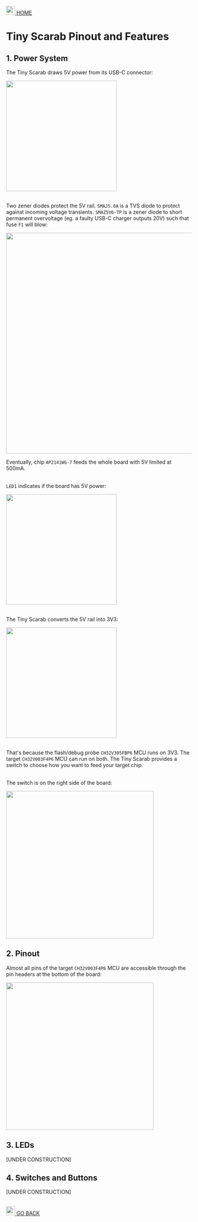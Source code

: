 <a href="../README.md"><img width="24" alt="open_project_01" src="https://github.com/Embeetle/tiny-scarab/assets/19362684/640d8577-87b5-481d-8511-f9ecea8db5e7"> HOME</a>

# Tiny Scarab Pinout and Features

## 1. Power System

The Tiny Scarab draws 5V power from its USB-C connector:

<img width="300" src="https://github.com/Embeetle/tiny-scarab/assets/19362684/f0bccc82-101e-4d90-8ab1-25cdac235da0">

&nbsp;<br>
Two zener diodes protect the 5V rail. `SMAJ5.0A` is a TVS diode to protect against incoming voltage transients. `SMAZ5V6-TP` is a zener diode to short permanent overvoltage (eg. a faulty USB-C charger outputs 20V) such that fuse `F1` will blow:

<img width="600" src="https://github.com/Embeetle/tiny-scarab/assets/19362684/220a4d17-c504-4fa2-83e3-fa4cc5cd149d">

Eventually, chip `AP2141WG-7` feeds the whole board with 5V limited at 500mA.

&nbsp;<br>
`LED1` indicates if the board has 5V power:

<img width="300" src="https://github.com/Embeetle/tiny-scarab/assets/19362684/d6e32443-0e28-42ba-97ec-bb4f3912d161">

&nbsp;<br>
The Tiny Scarab converts the 5V rail into 3V3:

<img width="300" src="https://github.com/Embeetle/tiny-scarab/assets/19362684/1bf3f0da-04fe-481f-9b5f-a67c29f580a9">

&nbsp;<br>
That's because the flash/debug probe `CH32V305FBP6` MCU runs on 3V3. The target `CH32V003F4P6` MCU can run on both. The Tiny Scarab provides a switch to choose how you want to feed your target chip.

&nbsp;<br>
The switch is on the right side of the board:

<img width="400" src="https://github.com/Embeetle/tiny-scarab/assets/19362684/8229f6ea-ea41-497b-b088-8876300fb8c5">

## 2. Pinout

Almost all pins of the target `CH32V003F4P6` MCU are accessible through the pin headers at the bottom of the board:

<img width="400" src="https://github.com/Embeetle/tiny-scarab/assets/19362684/ed47ef23-bd5a-4d68-844b-f4df3d9bb480">

## 3. LEDs

[UNDER CONSTRUCTION]

## 4. Switches and Buttons

[UNDER CONSTRUCTION]


&nbsp;<br>
<a href="../README.md#index"><img width="24" src="https://github.com/Embeetle/tiny-scarab/assets/19362684/7eef998b-278f-46d1-8f7c-8e4333ccd19c"> GO BACK</a>
